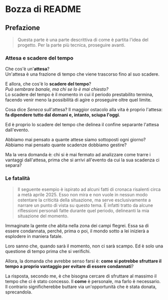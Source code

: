 # Bozza di README
## Prefazione

> Questa parte è una parte descrittiva di come è partita l'idea del progetto. Per la parte più tecnica, proseguire avanti. 

### Attesa e scadere del tempo

Che cos'è un'**attesa**? \
Un'attesa è una frazione di tempo che viene trascorso fino al suo scadere.

E allora, che cos'è lo **scadere del tempo**? \
*Può sembrare banale, ma chi se lo è mai chiesto?* \
Lo scadere del tempo è il momento in cui il periodo prestabilito termina, facendo venir meno la possibilità di agire o proseguire oltre quel limite.

Cosa dice *Seneca* sull'attesa?
Il maggior ostacolo alla vita è proprio l'attesa: **fa dipendere tutto dal domani e, intanto, sciupa l'oggi**.

Ed è proprio lo scadere del tempo che delinea il confine separante l'attesa dall'evento. 

Abbiamo mai pensato a quante attese siamo sottoposti ogni giorno? Abbiamo mai pensato quante scadenze dobbiamo gestire?

Ma la vera domanda è: chi si è mai fermato ad analizzare come trarre i vantaggi dall'attesa, prima che si arrivi all'evento da cui la sua scadenza ci separa?

### Le fatalità

> Il seguente esempio è ispirato ad alcuni fatti di cronaca risalenti circa a metà aprile 2025. Esso non mira e non vuole in nessun modo ostentare la criticità della situazione, ma serve esclusivamente a narrare un punto di vista su questo tema.
> È infatti tratto da alcune riflessioni personali fatte durante quel periodo, delineanti la mia situazione del momento.  

Immaginate la gente che abita nella zona dei campi flegrei. Essa sa di essere condannata, perché, prima o poi, il mondo sotto a lei inizierà a esplodere in maniera fatale. 

Loro sanno che, quando sarà il momento, non ci sarà scampo. Ed è solo una questione di tempo prima che si verifichi.

Allora, la domanda che avrebbe senso farsi è: **come si potrebbe sfruttare il tempo a proprio vantaggio per evitare di essere condannati**?

La risposta, secondo me, è che bisogna cercare di sfruttare al massimo il tempo che ci è stato concesso. Il **come** è personale, ma farlo è necessario. Il contrario significherebbe buttare via un'opportunità che è stata donata, sprecandola.  